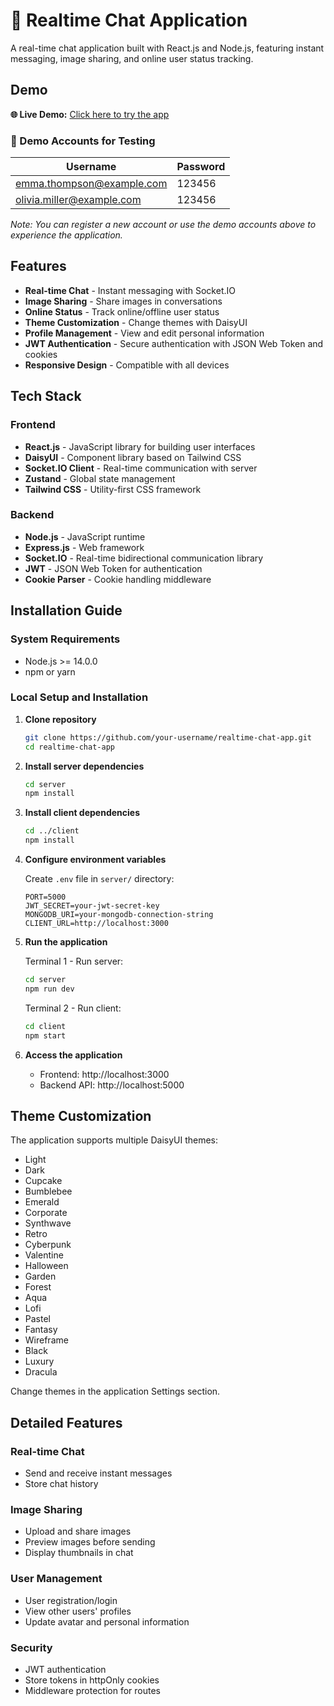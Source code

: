 # 💬 Realtime Chat Application

A real-time chat application built with React.js and Node.js, featuring instant messaging, image sharing, and online user status tracking.

## Demo

**🌐 Live Demo:** [Click here to try the app](https://basic-realtimechatapp.onrender.com/)

### 🔐 Demo Accounts for Testing

| Username | Password |
|----------|----------|
| emma.thompson@example.com | 123456 |
| olivia.miller@example.com | 123456 |

*Note: You can register a new account or use the demo accounts above to experience the application.*

## Features

- **Real-time Chat** - Instant messaging with Socket.IO
- **Image Sharing** - Share images in conversations
- **Online Status** - Track online/offline user status
- **Theme Customization** - Change themes with DaisyUI
- **Profile Management** - View and edit personal information
- **JWT Authentication** - Secure authentication with JSON Web Token and cookies
- **Responsive Design** - Compatible with all devices

## Tech Stack

### Frontend
- **React.js** - JavaScript library for building user interfaces
- **DaisyUI** - Component library based on Tailwind CSS
- **Socket.IO Client** - Real-time communication with server
- **Zustand** - Global state management
- **Tailwind CSS** - Utility-first CSS framework

### Backend
- **Node.js** - JavaScript runtime
- **Express.js** - Web framework
- **Socket.IO** - Real-time bidirectional communication library
- **JWT** - JSON Web Token for authentication
- **Cookie Parser** - Cookie handling middleware

## Installation Guide

### System Requirements
- Node.js >= 14.0.0
- npm or yarn

### Local Setup and Installation

1. **Clone repository**
   ```bash
   git clone https://github.com/your-username/realtime-chat-app.git
   cd realtime-chat-app
   ```

2. **Install server dependencies**
   ```bash
   cd server
   npm install
   ```

3. **Install client dependencies**
   ```bash
   cd ../client
   npm install
   ```

4. **Configure environment variables**
   
   Create `.env` file in `server/` directory:
   ```env
   PORT=5000
   JWT_SECRET=your-jwt-secret-key
   MONGODB_URI=your-mongodb-connection-string
   CLIENT_URL=http://localhost:3000
   ```

5. **Run the application**

   Terminal 1 - Run server:
   ```bash
   cd server
   npm run dev
   ```

   Terminal 2 - Run client:
   ```bash
   cd client
   npm start
   ```

6. **Access the application**
   - Frontend: http://localhost:3000
   - Backend API: http://localhost:5000

## Theme Customization

The application supports multiple DaisyUI themes:
- Light
- Dark
- Cupcake
- Bumblebee
- Emerald
- Corporate
- Synthwave
- Retro
- Cyberpunk
- Valentine
- Halloween
- Garden
- Forest
- Aqua
- Lofi
- Pastel
- Fantasy
- Wireframe
- Black
- Luxury
- Dracula

Change themes in the application Settings section.

## Detailed Features

### Real-time Chat
- Send and receive instant messages
- Store chat history

### Image Sharing
- Upload and share images
- Preview images before sending
- Display thumbnails in chat

### User Management
- User registration/login
- View other users' profiles
- Update avatar and personal information

### Security
- JWT authentication
- Store tokens in httpOnly cookies
- Middleware protection for routes
